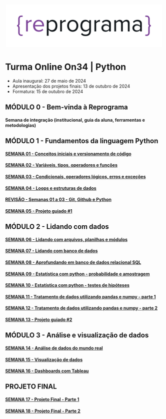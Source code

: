 <h1 align="center">
  <img src="assets/reprograma-fundos-claros.png" alt="logo reprograma" width="500">
</h1>

# Turma Online On34 | Python 
* Aula inaugural: 27 de maio de 2024
* Apresentação dos projetos finais: 13 de outubro de 2024
* Formatura: 15 de outubro de 2024

## MÓDULO 0 - Bem-vinda à Reprograma
#### Semana de integração (institucional, guia da aluna, ferramentas e metodologias)

## MÓDULO 1 - Fundamentos da linguagem Python
#### [SEMANA 01 - Conceitos iniciais e versionamento de código](https://github.com/reprograma/on34-python-s01-conceitos-iniciais)
#### [SEMANA 02 - Variáveis, tipos, operadores e funções](https://github.com/reprograma/on34-python-s02-logica-I)
#### [SEMANA 03 - Condicionais, operadores lógicos, erros e exceções](https://github.com/reprograma/on34-python-s03-logica-II)
#### [SEMANA 04 - Loops e estruturas de dados](https://github.com/reprograma/on34-python-s04-logica-III)
#### [REVISÃO - Semanas 01 a 03 - Git, Github e Python](https://github.com/reprograma/on33-on34-on35-python-s04-revisao-modulo-I/)
#### [SEMANA 05 - Projeto guiado #1](https://github.com/reprograma/on34-python-s05-projeto-guiado-I)

## MÓDULO 2 - Lidando com dados
#### [SEMANA 06 - Lidando com arquivos, planilhas e módulos](https://github.com/reprograma/on34-python-s06-arquivos-planilhas-modulos)
#### [SEMANA 07 - Lidando com banco de dados](https://github.com/reprograma/on34-python-s07-banco-de-dados-I)
#### [SEMANA 08 - Aprofundando em banco de dados relacional SQL ](https://github.com/reprograma/on34-python-s08-banco-de-dados-II)
#### [SEMANA 09 - Estatística com python - probabilidade e amostragem](https://github.com/reprograma/on34-python-s09-estatistica-I)
#### [SEMANA 10 - Estatística com python - testes de hipóteses](https://github.com/reprograma/on34-python-s10-estatistica-II)
#### [SEMANA 11 - Tratamento de dados utilizando pandas e numpy - parte 1](https://github.com/reprograma/on34-python-s11-pandas-numpy-I)
#### [SEMANA 12 - Tratamento de dados utilizando pandas e numpy - parte 2](https://github.com/reprograma/on34-python-s12-pandas-numpy-II)
#### [SEMANA 13 - Projeto guiado #2](https://github.com/reprograma/on34-python-s13-projeto-guiado-II)

## MÓDULO 3 - Análise e visualização de dados
#### [SEMANA 14 - Análise de dados do mundo real](https://github.com/reprograma/on34-python-s14-analise-de-dados)
#### [SEMANA 15 - Visualização de dados](https://github.com/reprograma/on34-python-s15-visualizacao-de-dados)
#### [SEMANA 16 - Dashboards com Tableau](https://github.com/reprograma/on34-python-s16-dashboard-tableau)

## PROJETO FINAL
#### [SEMANA 17 - Projeto Final - Parte 1](https://github.com/reprograma/on34-python-s17-projeto-final-I)
#### [SEMANA 18 - Projeto Final - Parte 2](https://github.com/reprograma/on34-python-s18-projeto-final-II)
